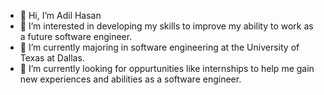 - 👋 Hi, I’m Adil Hasan
- 👀 I’m interested in developing my skills to improve my ability to work as a future software engineer.
- 🌱 I’m currently majoring in software engineering at the University of Texas at Dallas.
- 💞️ I’m currently looking for oppurtunities like internships to help me gain new experiences and abilities as a software engineer.
